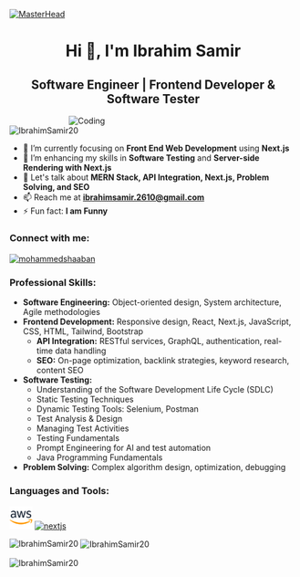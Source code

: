 [![MasterHead](https://firebasestorage.googleapis.com/v0/b/flexi-coding.appspot.com/o/dempgi7-520f8d5f-63d4-4453-8822-dbc149ae27f8.gif?alt=media&token=91c0c7b2-93c3-4029-b011-1a8703c5730d)](https://rishavchanda.io)

<h1 align="center">Hi 👋, I'm Ibrahim Samir</h1>
<h2 align="center">Software Engineer | Frontend Developer & Software Tester</h2>
<img align="right" alt="Coding" width="400" src="https://media4.giphy.com/media/v1.Y2lkPTc5MGI3NjExMXFwZmMzeDA2ZXR5eHFqOHBodzN5MzJ0djk2eWp4OHpvdGZzNncwaiZlcD12MV9pbnRlcm5hbF9naWZfYnlfaWQmY3Q9Zw/qgQUggAC3Pfv687qPC/giphy.gif">

<p align="left"> <img src="https://komarev.com/ghpvc/?username=IbrahimSamir20&label=Profile%20views&color=0e75b6&style=flat" alt="IbrahimSamir20" /> </p>

- 🔭 I’m currently focusing on **Front End Web Development** using **Next.js**
- 🌱 I’m enhancing my skills in **Software Testing** and **Server-side Rendering with Next.js**
- 💬 Let's talk about **MERN Stack, API Integration, Next.js, Problem Solving, and SEO**
- 📫 Reach me at **ibrahimsamir.2610@gmail.com**
- ⚡ Fun fact: **I am Funny**

<h3 align="left">Connect with me:</h3>
<p align="left">
<a href="https://linkedin.com/in/mohammedshaaban" target="blank"><img align="center" src="https://raw.githubusercontent.com/rahuldkjain/github-profile-readme-generator/master/src/images/icons/Social/linked-in-alt.svg" alt="mohammedshaaban" height="30" width="40" /></a>
</p>

<h3 align="left">Professional Skills:</h3>
<ul>
  <li><b>Software Engineering:</b> Object-oriented design, System architecture, Agile methodologies</li>
  <li><b>Frontend Development:</b> Responsive design, React, Next.js, JavaScript, CSS, HTML, Tailwind, Bootstrap
    <ul>
      <li><b>API Integration:</b> RESTful services, GraphQL, authentication, real-time data handling</li>
      <li><b>SEO:</b> On-page optimization, backlink strategies, keyword research, content SEO</li>
    </ul>
  </li>
  <li><b>Software Testing:</b>
    <ul>
      <li>Understanding of the Software Development Life Cycle (SDLC)</li>
      <li>Static Testing Techniques</li>
      <li>Dynamic Testing Tools: Selenium, Postman</li>
      <li>Test Analysis & Design</li>
      <li>Managing Test Activities</li>
      <li>Testing Fundamentals</li>
      <li>Prompt Engineering for AI and test automation</li>
      <li>Java Programming Fundamentals</li>
    </ul>
  </li>
  <li><b>Problem Solving:</b> Complex algorithm design, optimization, debugging</li>
</ul>

<h3 align="left">Languages and Tools:</h3>
<p align="left">
<a href="https://aws.amazon.com" target="_blank" rel="noreferrer"><img src="https://raw.githubusercontent.com/devicons/devicon/master/icons/amazonwebservices/amazonwebservices-original-wordmark.svg" alt="aws" width="40" height="40"/></a>
<a href="https://nextjs.org/" target="_blank" rel="noreferrer"><img src="https://cdn.worldvectorlogo.com/logos/nextjs-2.svg" alt="nextjs" width="40" height="40"/></a>
<!-- More icons can be continued in the same pattern -->
</p>

<p><img align="left" src="https://github-readme-stats.vercel.app/api/top-langs?username=IbrahimSamir20&show_icons=true&locale=en&layout=compact" alt="IbrahimSamir20" /></p>
<p>&nbsp;<img align="center" src="https://github-readme-stats.vercel.app/api?username=IbrahimSamir20&show_icons=true&locale=en" alt="IbrahimSamir20" /></p>
<p><img align="center" src="https://github-readme-streak-stats.herokuapp.com/?user=IbrahimSamir20&" alt="IbrahimSamir20" /></p>
